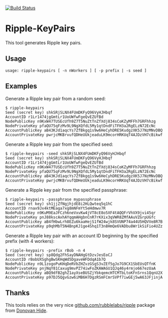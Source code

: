 [![Build Status](https://travis-ci.org/0intro/ripple-keypairs.svg?branch=master)](https://travis-ci.org/0intro/ripple-keypairs)

Ripple-KeyPairs
===============

This tool generates Ripple key pairs.

Usage
-----

```
usage: ripple-keypairs [ -n nWorkers ] [ -p prefix | -s seed ]
```

Examples
--------

Generate a Ripple key pair from a random seed:

```
$ ripple-keypairs
Seed (secret key) shkSRjSLNX4FUmDKFyQ96VyHJHbqf
AccountID r1Lr1474jgGmtLr1UoUWfwFgeQvEZUfBd
NodePublicKey n9KxW47TUSEcUfh9Z7T5NuZtTnZfXdj834sCoKZyMFFh7GRFhhzg
NodePrivateKey pfaQU75qFzMv9L9NgXQfdL5My1qtDndFiTFH3a2RgELzN72EcNc
AccountPublicKey aB43KJd1aqcYs7ZfBkgq1s9w6HeCyhDRE5KudgzXK5J7NzMNvDBQ
AccountPrivateKey pwrjcMKBrvufQDHeUUkjeaduLK9mcorHRKUqT4AJDzVH7cBikwf
```

Generate a Ripple key pair from the specified seed:

```
$ ripple-keypairs -seed shkSRjSLNX4FUmDKFyQ96VyHJHbqf
Seed (secret key) shkSRjSLNX4FUmDKFyQ96VyHJHbqf
AccountID r1Lr1474jgGmtLr1UoUWfwFgeQvEZUfBd
NodePublicKey n9KxW47TUSEcUfh9Z7T5NuZtTnZfXdj834sCoKZyMFFh7GRFhhzg
NodePrivateKey pfaQU75qFzMv9L9NgXQfdL5My1qtDndFiTFH3a2RgELzN72EcNc
AccountPublicKey aB43KJd1aqcYs7ZfBkgq1s9w6HeCyhDRE5KudgzXK5J7NzMNvDBQ
AccountPrivateKey pwrjcMKBrvufQDHeUUkjeaduLK9mcorHRKUqT4AJDzVH7cBikwf
```

Generate a Ripple key pair from the specified passphrase:

```
$ ripple-keypairs -passphrase mypassphrase
Seed (secret key) sh1jjZfNgjhjdE8i2HLQwteq5q1hC
AccountID rnax9Jx4ktMEaga7xg8mNFmYt5eHdmwv7R
NodePublicKey n9KuM9EaJFCzh6neVxvKw4jVT8cE8o5XF4tAQQFrVhVX9jvi45qr
NodePrivateKey pnJ88kscAxhAYqqmAHgbnCnR7rKXix3qVWR8ZMfAAuVZGrpUGfc
AccountPublicKey aB4fHbwLrh8EZu6kaaHejS1fW24wjk8SVUNP74a44U5HQVVe8R7B
AccountPrivateKey p9qhMbT5N4BnpKJ1ge4Shq1T3n8HmQe6VADbu8Wr1kSiFio4UZz
```

Generate a Ripple key pair with an account ID beginning by the specified prefix (with 4 workers):

```
$ ripple-keypairs -prefix rBob -n 4
Seed (secret key) sp8Qdg2FhSayDNAHgGtDzvJesEoCJ
AccountID rBobUXSghgBwSKHqWd5DgaveWFDdqA1b7Q
NodePublicKey n9L1zogoPuKHqDeRVbZHZvzGSgS3vZEf5gJo7G9CX1SbEUsQTfnK
NodePrivateKey pnjNqY81Caxug9mvPZ74iwFoZKAWAGU1QJq46y4rmjo667ezUaA
AccountPublicKey aBQ9dfB2ghZ1ayXseBUSZjYbkqemcHTCMTbLtoKFnSrns1QqnU2X
AccountPrivateKey p97DJ5QgvGzw6iMB6H7DgzRSmFCmrSVPf7iwGEj5wA63JFjinjA
```

Thanks
------

This tools relies on the very nice [github.com/rubblelabs/ripple](https://github.com/rubblelabs/ripple) package from [Donovan Hide](https://github.com/donovanhide).
